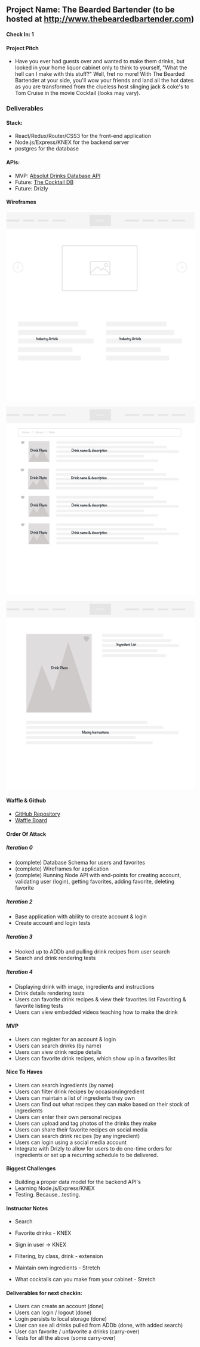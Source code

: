 ## Project Name: The Bearded Bartender (to be hosted at http://www.thebeardedbartender.com)

#### Check In: 1  

#### Project Pitch
* Have you ever had guests over and wanted to make them drinks, but looked in your home liquor cabinet only to think to yourself, "What the hell can I make with this stuff?" Well, fret no more! With The Bearded Bartender at your side, you'll wow your friends and land all the hot dates as you are transformed from the clueless host slinging jack & coke's to Tom Cruise in the movie Cocktail (looks may vary).

### Deliverables  

#### Stack:
* React/Redux/Router/CSS3 for the front-end application
* Node.js/Express/KNEX for the backend server
* postgres for the database

#### APIs:
* MVP: [Absolut Drinks Database API](https://addb.absolutdrinks.com/docs/)
* Future: [The Cocktail DB](http://www.thecocktaildb.com/)
* Future: Drizly

#### Wireframes  
![Landing Page](https://github.com/the-oem/bearded-bartender/blob/master/comps/landing-page.jpg?raw=true)

![Filter Results](https://github.com/the-oem/bearded-bartender/blob/master/comps/filter-results.jpg?raw=true)

![Detail View](https://github.com/the-oem/bearded-bartender/blob/master/comps/detail-view.jpg?raw=true)

#### Waffle & Github
* [GitHub Repository](https://github.com/the-oem/bearded-bartender)
* [Waffle Board](https://waffle.io/the-oem/bearded-bartender)

#### Order Of Attack  
##### Iteration 0
* (complete) Database Schema for users and favorites
* (complete) Wireframes for application
* (complete) Running Node API with end-points for creating account, validating user (login), getting favorites, adding favorite, deleting favorite

##### Iteration 2
* Base application with ability to create account & login
* Create account and login tests

##### Iteration 3
* Hooked up to ADDb and pulling drink recipes from user search
* Search and drink rendering tests

##### Iteration 4
* Displaying drink with image, ingredients and instructions
* Drink details rendering tests
* Users can favorite drink recipes & view their favorites list
Favoriting & favorite listing tests
* Users can view embedded videos teaching how to make the drink

#### MVP
* Users can register for an account & login
* Users can search drinks (by name)
* Users can view drink recipe details
* Users can favorite drink recipes, which show up in a favorites list

#### Nice To Haves   
* Users can search ingredients (by name)
* Users can filter drink recipes by occasion/ingredient
* Users can maintain a list of ingredients they own
* Users can find out what recipes they can make based on their stock of ingredients
* Users can enter their own personal recipes
* Users can upload and tag photos of the drinks they make
* Users can share their favorite recipes on social media
* Users can search drink recipes (by any ingredient)
* Users can login using a social media account
* Integrate with Drizly to allow for users to do one-time orders for ingredients or set up a recurring schedule to be delivered.

#### Biggest Challenges  
* Building a proper data model for the backend API's
* Learning Node.js/Express/KNEX
* Testing. Because...testing.

#### Instructor Notes
* Search
* Favorite drinks - KNEX
* Sign in user -> KNEX
* Filtering, by class, drink - extension


* Maintain own ingredients - Stretch
* What cocktails can you make from your cabinet - Stretch

#### Deliverables for next checkin:
* Users can create an account (done)
* Users can login / logout (done)
* Login persists to local storage (done)
* User can see all drinks pulled from ADDb (done, with added search)
* User can favorite / unfavorite a drinks (carry-over)
* Tests for all the above (some carry-over)
